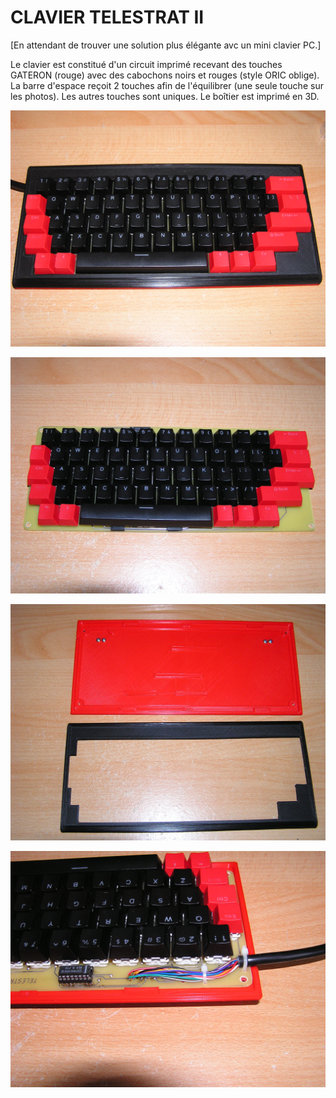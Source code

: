 # CLAVIER TELESTRAT II

[En attendant de trouver une solution plus élégante avc un mini clavier PC.]

Le clavier est constitué d'un circuit imprimé recevant des touches GATERON (rouge) avec des cabochons noirs et rouges (style ORIC oblige).
La barre d'espace reçoit 2 touches afin de l'équilibrer (une seule touche sur les photos). Les autres touches sont uniques.
Le boîtier est imprimé en 3D.



![Clavier TELESTRAT II](./clavier_TELESTRAT_II.JPG?raw=true "Optional Title")

![Pcb Clavier](./pcb_clavier.JPG?raw=true "Optional Title")

![Boîter 3D](./Clavier_3D.JPG?raw=true "Optional Title")

![Passage câble](./Fixation_cable.JPG?raw=true "Optional Title")
